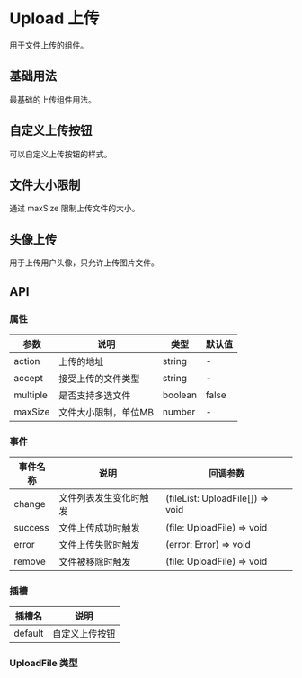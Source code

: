 # Upload 上传

用于文件上传的组件。

## 基础用法

最基础的上传组件用法。

<demo src="../demos/upload/upload-01-base.vue"></demo>

## 自定义上传按钮

可以自定义上传按钮的样式。

<demo src="../demos/upload/upload-02-custom.vue"></demo>

## 文件大小限制

通过 maxSize 限制上传文件的大小。

<demo src="../demos/upload/upload-03-limit.vue"></demo>

## 头像上传

用于上传用户头像，只允许上传图片文件。

<demo src="../demos/upload/upload-04-avatar.vue"></demo>

## API

### 属性

| 参数 | 说明 | 类型 | 默认值 |
| --- | --- | --- | --- |
| action | 上传的地址 | string | - |
| accept | 接受上传的文件类型 | string | - |
| multiple | 是否支持多选文件 | boolean | false |
| maxSize | 文件大小限制，单位MB | number | - |

### 事件

| 事件名称 | 说明 | 回调参数 |
| --- | --- | --- |
| change | 文件列表发生变化时触发 | (fileList: UploadFile[]) => void |
| success | 文件上传成功时触发 | (file: UploadFile) => void |
| error | 文件上传失败时触发 | (error: Error) => void |
| remove | 文件被移除时触发 | (file: UploadFile) => void |

### 插槽

| 插槽名 | 说明 |
| --- | --- |
| default | 自定义上传按钮 |

### UploadFile 类型 